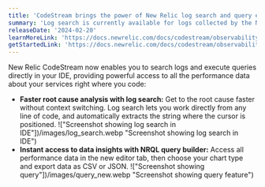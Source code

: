 ```yaml
---
title: 'CodeStream brings the power of New Relic log search and query experiences right to your IDE'
summary: 'Log search is currently available for logs collected by the New Relic APM agent or by using the OpenTelemetry integration.'
releaseDate: '2024-02-20'
learnMoreLink: 'https://docs.newrelic.com/docs/codestream/observability/query-builder/'
getStartedLink: 'https://docs.newrelic.com/docs/codestream/observability/log-search/'
---
```


New Relic CodeStream now enables you to search logs and execute queries directly in your IDE, providing powerful access to all the performance data about your services right where you code:

- **Faster root cause analysis with log search:** Get to the root cause faster without context switching. Log search lets you work directly from any line of code, and automatically extracts the string where the cursor is positioned.
  !["Screenshot showing log search in IDE"])/images/log_search.webp "Screenshot showing log search in IDE")
- **Instant access to data insights with NRQL query builder:** Access all performance data in the new editor tab, then choose your chart type and export data as CSV or JSON.
  !["Screenshot showing query"])/images/query_new.webp "Screenshot showing query feature")
